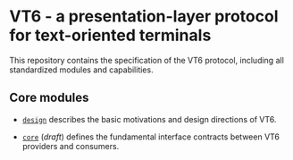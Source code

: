 # VT6 - a presentation-layer protocol for text-oriented terminals

This repository contains the specification of the VT6 protocol, including all
standardized modules and capabilities.

## Core modules

* [`design`](./spec/design.md) describes the basic motivations and design
  directions of VT6.

* [`core`](./spec/draft/core0.md) (*draft*) defines the fundamental interface contracts between
  VT6 providers and consumers.
